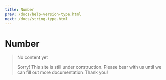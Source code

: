 ```yaml
---
title: Number
prev: /docs/help-version-type.html
next: /docs/string-type.html
---
```

# Number

> No content yet
>
> Sorry! This site is still under construction. Please bear with us until we can fill out more documentation. Thank you!
